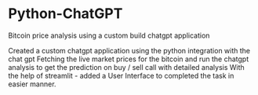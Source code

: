 # Python-ChatGPT
Bitcoin price analysis using a custom build chatgpt application 

Created a custom chatgpt application using the python integration with the chat gpt
Fetching the live market prices for the bitcoin and run the chatgpt analysis to get the prediction on buy / sell call with detailed analysis
With the help of streamlit - added a User Interface to completed the task in easier manner.
